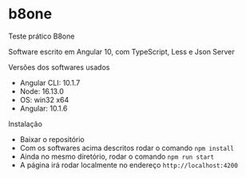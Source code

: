 # b8one
Teste prático B8one

Software escrito em Angular 10, com TypeScript, Less e Json Server

Versões dos softwares usados
- Angular CLI: 10.1.7
- Node: 16.13.0
- OS: win32 x64
- Angular: 10.1.6

Instalação
- Baixar o repositório
- Com os softwares acima descritos rodar o comando `npm install`
- Ainda no mesmo diretório, rodar o comando `npm run start`
- A página irá rodar localmente no endereço `http://localhost:4200`